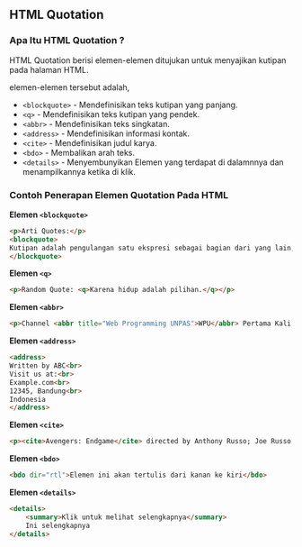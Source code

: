 ## HTML Quotation

### Apa Itu HTML Quotation ?
HTML Quotation berisi elemen-elemen ditujukan untuk menyajikan kutipan pada halaman HTML.

elemen-elemen tersebut adalah,

- `<blockquote>` - Mendefinisikan teks kutipan yang panjang.
- `<q>` - Mendefinisikan teks kutipan yang pendek.
- `<abbr>` - Mendefinisikan teks singkatan.
- `<address>` - Mendefinisikan informasi kontak.
- `<cite>` - Mendefinisikan judul karya.
- `<bdo>` - Membalikan arah teks.
- `<details>` - Menyembunyikan Elemen yang terdapat di dalamnnya dan menampilkannya ketika di klik.

### Contoh Penerapan Elemen Quotation Pada HTML
**Elemen `<blockquote>`**
```html
<p>Arti Quotes:</p>
<blockquote>
Kutipan adalah pengulangan satu ekspresi sebagai bagian dari yang lain, terutama ketika ekspresi yang dikutip itu terkenal atau secara tersurat dihubungkan dengan kutipan ke sumber yang asli, dan ditandai oleh tanda kutip.
</blockquote>
```

**Elemen `<q>`**
```html
<p>Random Quote: <q>Karena hidup adalah pilihan.</q></p>
```

**Elemen `<abbr>`**
```html
<p>Channel <abbr title="Web Programming UNPAS">WPU</abbr> Pertama Kali merilis video pada 29 Januari 2015</p>
```

**Elemen `<address>`**
```html
<address>
Written by ABC<br>
Visit us at:<br>
Example.com<br>
12345, Bandung<br>
Indonesia
</address>
```

**Elemen `<cite>`**
```html
<p><cite>Avengers: Endgame</cite> directed by Anthony Russo; Joe Russo. Release in 2019.</p>
```

**Elemen `<bdo>`**
```html
<bdo dir="rtl">Elemen ini akan tertulis dari kanan ke kiri</bdo>
```

**Elemen `<details>`**
```html
<details>
    <summary>Klik untuk melihat selengkapnya</summary>
    Ini selengkapnya
</details>
```